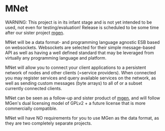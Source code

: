 MNet
====

WARNING: This project is in its infant stage and is not yet intended to be used, not even for testing/evaluation! Release is scheduled to be some time after our sister project [mgen](https://github.com/culvertsoft/mgen).

MNet will be a data format- and programming language agnostic ESB based on websockets. Websockets are selected for their simple message-based API as well as having a well defined standard that may be leveraged from virtually any programming language and platform.

MNet will allow you to connect your client applications to a persistent network of nodes and other clients (=service providers). When connected you may register services and query available services on the network, as well as sending custom messages (byte arrays) to all of or a subset currently connected clients.

MNet can be seen as a follow-up and sister product of [mgen](https://github.com/culvertsoft/mgen), and will follow MGen's dual licensing model of GPLv2 + a future license that is more commercially compatible.

MNet will have NO requirements for you to use MGen as the data format, as they are two completely separate projects.

